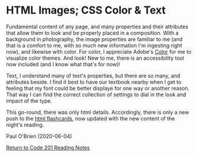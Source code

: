 # HTML Images; CSS Color & Text

Fundamental content of any page, and many properties and their attributes that allow them to look and be properly placed in a composition. With a background in photography, the image properties are familiar to me (and that is a comfort to me, with so much new information I'm ingesting right now), and likewise with color. For color, I appreciate Adobe's [Color](https://color.adobe.com/create/color-wheel) for me to visualize color themes. And look! New to me, there is an accessibility tool now included (and I know what that's for now)!

Text, I understand many of text's properties, but there are so many, and attributes beside. I find it best to have our textbook nearby when I get to feeling that my font could be better displaye for one way or another reason. That way I can find the correct collection of settings to dial in the look and impact of the type.

This go-round, there was only html details. Accordingly, there is only a new push to the [html flashcards](https://github.com/PVOBrien/reading-notes/blob/master/html-and-css-flashcards.pdf), now updated with the new content of the night's reading.

Paul O'Brien (2020-06-04)

[Return to Code 201 Reading Notes](https://pvobrien.github.io/reading-notes/)
